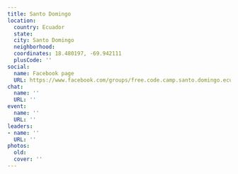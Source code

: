 ```yaml
---
title: Santo Domingo
location:
  country: Ecuador
  state: 
  city: Santo Domingo
  neighborhood: 
  coordinates: 18.480197, -69.942111
  plusCode: ''
social:
  name: Facebook page
  URL: https://www.facebook.com/groups/free.code.camp.santo.domingo.ecuador
chat:
  name: ''
  URL: ''
event:
  name: ''
  URL: ''
leaders:
- name: ''
  URL: ''
photos:
  old: 
  cover: ''
---
```

